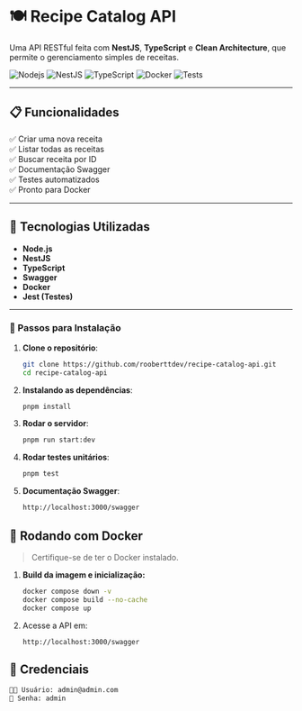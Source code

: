# 🍽️ Recipe Catalog API

Uma API RESTful feita com **NestJS**, **TypeScript** e **Clean Architecture**, que permite o gerenciamento simples de receitas.

![Nodejs](https://skillicons.dev/icons?i=nodejs&theme=light)
![NestJS](https://skillicons.dev/icons?i=nestjs&theme=light)
![TypeScript](https://skillicons.dev/icons?i=ts&theme=light)
![Docker](https://skillicons.dev/icons?i=docker&theme=light)
![Tests](https://skillicons.dev/icons?i=jest&theme=light)


---

## 📋 Funcionalidades

✅ Criar uma nova receita  
✅ Listar todas as receitas  
✅ Buscar receita por ID  
✅ Documentação Swagger  
✅ Testes automatizados  
✅ Pronto para Docker

---

## 🧠 Tecnologias Utilizadas

- **Node.js**
- **NestJS**
- **TypeScript**
- **Swagger**
- **Docker**
- **Jest (Testes)**

---
### 🚀 Passos para Instalação

1. **Clone o repositório**:

   ```bash
   git clone https://github.com/rooberttdev/recipe-catalog-api.git
   cd recipe-catalog-api
2. **Instalando as dependências**:

   ```bash
   pnpm install
3. **Rodar o servidor**:

   ```bash
   pnpm run start:dev
4. **Rodar testes unitários**:

   ```bash
   pnpm test
5. **Documentação Swagger**:

   ```bash
   http://localhost:3000/swagger

## 🐳 Rodando com Docker

> Certifique-se de ter o Docker instalado.

1. **Build da imagem e inicialização:**

   ```bash
   docker compose down -v
   docker compose build --no-cache
   docker compose up
   ```

2. Acesse a API em:

   ```
   http://localhost:3000/swagger
   ```
## 🔐 Credenciais 
   ```bash
  🧑‍💻 Usuário: admin@admin.com
  🔐 Senha: admin
   ```


